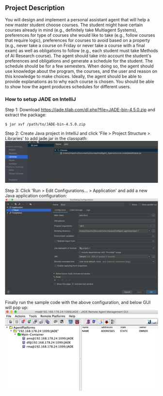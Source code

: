 ## Project Description

You will design and implement a personal assistant agent that will help a new master student choose courses. The student might have certain courses already in mind (e.g., definitely take Multiagent Systems), preferences for type of courses she would like to take (e.g., follow courses that require logic), preferences for courses to avoid based on a property (e.g., never take a course on Friday or never take a course with a final exam) as well as obligations to follow (e.g., each student must take Methods of AI Research course).
The agent should take into account the student's preferences and obligations and generate a schedule for the student. The schedule should be for a few semesters. When doing so, the agent should use knowledge about the program, the courses, and the user and reason on this knowledge to make choices. Ideally, the agent should be able to provide explanations as to why each course is chosen.
You should be able to show how the agent produces schedules for different users.

### How to setup JADE on IntelliJ

Step 1: Download https://jade.tilab.com/dl.php?file=JADE-bin-4.5.0.zip and extract the package:
```
$ jar xvf /path/to/JADE-bin-4.5.0.zip
```

Step 2: Create Java project in IntelliJ and click 'File > Project Structure > Libraries' to add jade.jar in the classpath:
![libraries](./pix/libraries.png)

Step 3: Click 'Run > Edit Configurations... > Application' and add a new Java application configuration:
![config](./pix/config.png)

Finally run the sample code with the above configuration, and below GUI will pop up:
![gui](./pix/gui.png)